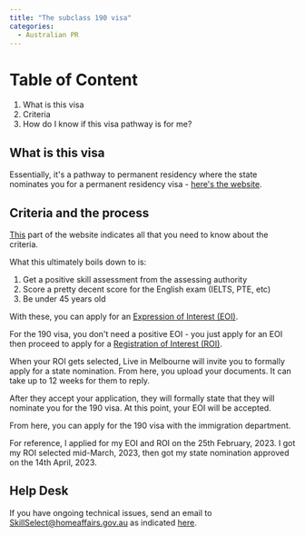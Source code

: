 ```yaml
---
title: "The subclass 190 visa"
categories:
  - Australian PR
---
```

# Table of Content
1. What is this visa
2. Criteria
3. How do I know if this visa pathway is for me?

## What is this visa

Essentially, it's a pathway to permanent residency where the state nominates you
for a permanent residency visa - [here's the website](https://immi.homeaffairs.gov.au/visas/getting-a-visa/visa-listing/skilled-nominated-190).

## Criteria and the process
<a href="https://immi.homeaffairs.gov.au/visas/getting-a-visa/visa-listing/skilled-nominated-190#Eligibility">
This</a> part of the website indicates all that you need to know about the criteria.

What this ultimately boils down to is:
1. Get a positive skill assessment from the assessing authority
2. Score a pretty decent score for the English exam (IELTS, PTE, etc)
3. Be under 45 years old

With these, you can apply for an [Expression of Interest (EOI)](https://skillselect.gov.au/SKILLSELECTSTS/Login.aspx?ReturnUrl=%2fSKILLSELECTSTS%2f%3fwa%3dwsignin1.0%26wtrealm%3dhttp%253a%252f%252fauth.dis.gov.au%252fadfs%252fservices%252ftrust%26wctx%3da6e893c0-a383-4435-92db-3105b4810e0d%26client-request-id%3defe743dd-acc0-4941-bd01-0080020400df&wa=wsignin1.0&wtrealm=http%3a%2f%2fauth.dis.gov.au%2fadfs%2fservices%2ftrust&wctx=a6e893c0-a383-4435-92db-3105b4810e0d&client-request-id=efe743dd-acc0-4941-bd01-0080020400df).

For the 190 visa, you don't need a positive EOI - you just apply for an EOI then
proceed to apply for a [Registration of Interest (ROI)](https://liveinmelbourne.vic.gov.au/contact-us/application-not-yet-started/which-visa-program-is-your-application-related-to/skilled-migration-visas/skilled-nomination-visa/skilled-pre-application/eoi-status-update).

When your ROI gets selected, Live in Melbourne will invite you to formally apply 
for a state nomination. From here, you upload your documents. It can take up to
12 weeks for them to reply.

After they accept your application, they will formally state that they will
nominate you for the 190 visa. At this point, your EOI will be accepted.

From here, you can apply for the 190 visa with the immigration department.

For reference, I applied for my EOI and ROI on the 25th February, 2023. I got my
ROI selected mid-March, 2023, then got my state nomination approved on the 
14th April, 2023.

## Help Desk

If you have ongoing technical issues, send an email to 
[SkillSelect@homeaffairs.gov.au](mailto:SkillSelect@homeaffairs.gov.au) as
indicated [here](https://immi.homeaffairs.gov.au/visas/working-in-australia/skillselect/expression-of-interest/skillselect-technical-problems#:~:text=using%20another%20device.-,Help%20desk,-If%20you%20have).
